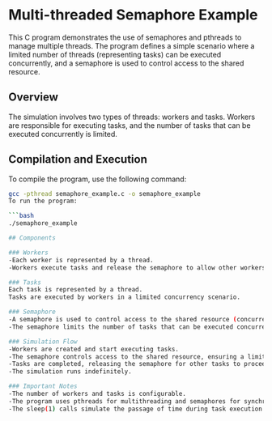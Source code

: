 # Multi-threaded Semaphore Example

This C program demonstrates the use of semaphores and pthreads to manage multiple threads. The program defines a simple scenario where a limited number of threads (representing tasks) can be executed concurrently, and a semaphore is used to control access to the shared resource.

## Overview

The simulation involves two types of threads: workers and tasks. Workers are responsible for executing tasks, and the number of tasks that can be executed concurrently is limited.

## Compilation and Execution

To compile the program, use the following command:

```bash
gcc -pthread semaphore_example.c -o semaphore_example
To run the program:

```bash
./semaphore_example

## Components

### Workers
-Each worker is represented by a thread.
-Workers execute tasks and release the semaphore to allow other workers to proceed.

### Tasks
Each task is represented by a thread.
Tasks are executed by workers in a limited concurrency scenario.

### Semaphore
-A semaphore is used to control access to the shared resource (concurrent execution of tasks).
-The semaphore limits the number of tasks that can be executed concurrently.

### Simulation Flow
-Workers are created and start executing tasks.
-The semaphore controls access to the shared resource, ensuring a limited number of tasks can be executed concurrently.
-Tasks are completed, releasing the semaphore for other tasks to proceed.
-The simulation runs indefinitely.

### Important Notes
-The number of workers and tasks is configurable.
-The program uses pthreads for multithreading and semaphores for synchronization.
-The sleep(1) calls simulate the passage of time during task execution.
